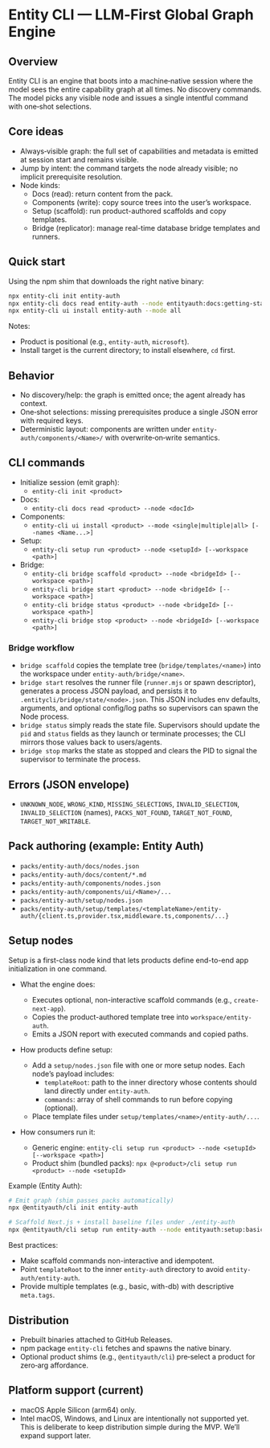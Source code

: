 # Entity CLI — LLM‑First Global Graph Engine

## Overview
Entity CLI is an engine that boots into a machine‑native session where the model sees the entire capability graph at all times. No discovery commands. The model picks any visible node and issues a single intentful command with one‑shot selections.

## Core ideas
- Always‑visible graph: the full set of capabilities and metadata is emitted at session start and remains visible.
- Jump by intent: the command targets the node already visible; no implicit prerequisite resolution.
- Node kinds:
  - Docs (read): return content from the pack.
  - Components (write): copy source trees into the user’s workspace.
  - Setup (scaffold): run product-authored scaffolds and copy templates.
  - Bridge (replicator): manage real-time database bridge templates and runners.

## Quick start
Using the npm shim that downloads the right native binary:

```bash
npx entity-cli init entity-auth
npx entity-cli docs read entity-auth --node entityauth:docs:getting-started
npx entity-cli ui install entity-auth --mode all
```

Notes:
- Product is positional (e.g., `entity-auth`, `microsoft`).
- Install target is the current directory; to install elsewhere, `cd` first.

## Behavior
- No discovery/help: the graph is emitted once; the agent already has context.
- One‑shot selections: missing prerequisites produce a single JSON error with required keys.
- Deterministic layout: components are written under `entity-auth/components/<Name>/` with overwrite‑on‑write semantics.

## CLI commands
- Initialize session (emit graph):
  - `entity-cli init <product>`
- Docs:
  - `entity-cli docs read <product> --node <docId>`
- Components:
  - `entity-cli ui install <product> --mode <single|multiple|all> [--names <Name...>]`
- Setup:
  - `entity-cli setup run <product> --node <setupId> [--workspace <path>]`
- Bridge:
  - `entity-cli bridge scaffold <product> --node <bridgeId> [--workspace <path>]`
  - `entity-cli bridge start <product> --node <bridgeId> [--workspace <path>]`
  - `entity-cli bridge status <product> --node <bridgeId> [--workspace <path>]`
  - `entity-cli bridge stop <product> --node <bridgeId> [--workspace <path>]`

### Bridge workflow

- `bridge scaffold` copies the template tree (`bridge/templates/<name>`) into the workspace under `entity-auth/bridge/<name>`.
- `bridge start` resolves the runner file (`runner.mjs` or spawn descriptor), generates a process JSON payload, and persists it to `.entitycli/bridge/state/<node>.json`. This JSON includes env defaults, arguments, and optional config/log paths so supervisors can spawn the Node process.
- `bridge status` simply reads the state file. Supervisors should update the `pid` and `status` fields as they launch or terminate processes; the CLI mirrors those values back to users/agents.
- `bridge stop` marks the state as stopped and clears the PID to signal the supervisor to terminate the process.

## Errors (JSON envelope)
- `UNKNOWN_NODE`, `WRONG_KIND`, `MISSING_SELECTIONS`, `INVALID_SELECTION`, `INVALID_SELECTION` (names), `PACKS_NOT_FOUND`, `TARGET_NOT_FOUND`, `TARGET_NOT_WRITABLE`.

## Pack authoring (example: Entity Auth)
- `packs/entity-auth/docs/nodes.json`
- `packs/entity-auth/docs/content/*.md`
- `packs/entity-auth/components/nodes.json`
- `packs/entity-auth/components/ui/<Name>/...`
- `packs/entity-auth/setup/nodes.json`
- `packs/entity-auth/setup/templates/<templateName>/entity-auth/{client.ts,provider.tsx,middleware.ts,components/...}`

## Setup nodes

Setup is a first-class node kind that lets products define end-to-end app initialization in one command.

- What the engine does:
  - Executes optional, non-interactive scaffold commands (e.g., `create-next-app`).
  - Copies the product-authored template tree into `workspace/entity-auth`.
  - Emits a JSON report with executed commands and copied paths.

- How products define setup:
  - Add a `setup/nodes.json` file with one or more setup nodes. Each node’s payload includes:
    - `templateRoot`: path to the inner directory whose contents should land directly under `entity-auth`.
    - `commands`: array of shell commands to run before copying (optional).
  - Place template files under `setup/templates/<name>/entity-auth/...`.

- How consumers run it:
  - Generic engine: `entity-cli setup run <product> --node <setupId> [--workspace <path>]`
  - Product shim (bundled packs): `npx @<product>/cli setup run <product> --node <setupId>`

Example (Entity Auth):

```bash
# Emit graph (shim passes packs automatically)
npx @entityauth/cli init entity-auth

# Scaffold Next.js + install baseline files under ./entity-auth
npx @entityauth/cli setup run entity-auth --node entityauth:setup:basic
```

Best practices:
- Make scaffold commands non-interactive and idempotent.
- Point `templateRoot` to the inner `entity-auth` directory to avoid `entity-auth/entity-auth`.
- Provide multiple templates (e.g., basic, with-db) with descriptive `meta.tags`.

## Distribution
- Prebuilt binaries attached to GitHub Releases.
- npm package `entity-cli` fetches and spawns the native binary.
- Optional product shims (e.g., `@entityauth/cli`) pre‑select a product for zero‑arg affordance.

## Platform support (current)
- macOS Apple Silicon (arm64) only.
- Intel macOS, Windows, and Linux are intentionally not supported yet. This is deliberate to keep distribution simple during the MVP. We’ll expand support later.


